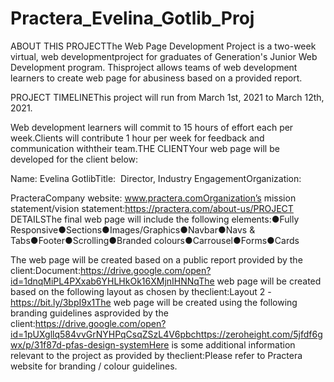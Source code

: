 # Practera_Evelina_Gotlib_Proj

ABOUT THIS PROJECTThe Web Page Development Project is a two-week virtual, web developmentproject for graduates of Generation's Junior Web Development program. Thisproject allows teams of web development learners to create web page for abusiness based on a provided report.

PROJECT TIMELINEThis project will run from ​March 1st, 2021 to March 12th, 2021​.

Web development learners will commit to 15 hours of effort each per week.Clients will contribute 1 hour per week for feedback and communication withtheir team.THE CLIENTYour web page will be developed for the client below:

Name:​ Evelina GotlibTitle: ​
Director, Industry EngagementOrganization: 

​PracteraCompany website:​ ​www.practera.comOrganization’s mission statement/vision statement:https://practera.com/about-us/PROJECT DETAILSThe final web page will include the following elements:●Fully Responsive●Sections●Images/Graphics●Navbar●Navs & Tabs●Footer●Scrolling●Branded colours●Carrousel●Forms●Cards

The web page will be created based on a public report provided by the client:Document:https://drive.google.com/open?id=1dnqMiPL4PXxab6YHLHkOk16XMjnIHNNqThe web page will be created based on the following layout as chosen by theclient:Layout 2 - https://bit.ly/3bpI9x1The web page will be created using the following branding guidelines asprovided by the client:https://drive.google.com/open?id=1pUXgllq584vvGrNYHPqCsqZSzL4V6pbchttps://zeroheight.com/5jfdf6gwx/p/31f87d-pfas-design-systemHere is some additional information relevant to the project as provided by theclient:Please refer to Practera website for branding / colour guidelines.
